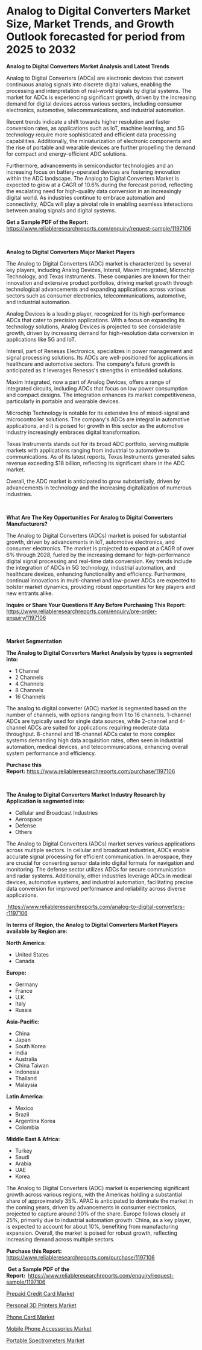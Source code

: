 <p><h1>Analog to Digital Converters Market Size, Market Trends, and Growth Outlook forecasted for period from 2025 to 2032</h1></p><p><strong>Analog to Digital Converters Market Analysis and Latest Trends</strong></p>
<p><p>Analog to Digital Converters (ADCs) are electronic devices that convert continuous analog signals into discrete digital values, enabling the processing and interpretation of real-world signals by digital systems. The market for ADCs is experiencing significant growth, driven by the increasing demand for digital devices across various sectors, including consumer electronics, automotive, telecommunications, and industrial automation.</p><p>Recent trends indicate a shift towards higher resolution and faster conversion rates, as applications such as IoT, machine learning, and 5G technology require more sophisticated and efficient data processing capabilities. Additionally, the miniaturization of electronic components and the rise of portable and wearable devices are further propelling the demand for compact and energy-efficient ADC solutions.</p><p>Furthermore, advancements in semiconductor technologies and an increasing focus on battery-operated devices are fostering innovation within the ADC landscape. The Analog to Digital Converters Market is expected to grow at a CAGR of 10.6% during the forecast period, reflecting the escalating need for high-quality data conversion in an increasingly digital world. As industries continue to embrace automation and connectivity, ADCs will play a pivotal role in enabling seamless interactions between analog signals and digital systems.</p></p>
<p><strong>Get a Sample PDF of the Report:&nbsp;</strong> <a href="https://www.reliableresearchreports.com/enquiry/request-sample/1197106?utm_campaign=8&utm_medium=2&utm_source=Github&utm_content=ia&utm_term=06042025&utm_id=analog-to-digital-converters">https://www.reliableresearchreports.com/enquiry/request-sample/1197106</a></p>
<p>&nbsp;</p>
<p><strong>Analog to Digital Converters Major Market Players</strong></p>
<p><p>The Analog to Digital Converters (ADC) market is characterized by several key players, including Analog Devices, Intersil, Maxim Integrated, Microchip Technology, and Texas Instruments. These companies are known for their innovation and extensive product portfolios, driving market growth through technological advancements and expanding applications across various sectors such as consumer electronics, telecommunications, automotive, and industrial automation.</p><p>Analog Devices is a leading player, recognized for its high-performance ADCs that cater to precision applications. With a focus on expanding its technology solutions, Analog Devices is projected to see considerable growth, driven by increasing demand for high-resolution data conversion in applications like 5G and IoT.</p><p>Intersil, part of Renesas Electronics, specializes in power management and signal processing solutions. Its ADCs are well-positioned for applications in healthcare and automotive sectors. The company's future growth is anticipated as it leverages Renesas's strengths in embedded solutions.</p><p>Maxim Integrated, now a part of Analog Devices, offers a range of integrated circuits, including ADCs that focus on low power consumption and compact designs. The integration enhances its market competitiveness, particularly in portable and wearable devices.</p><p>Microchip Technology is notable for its extensive line of mixed-signal and microcontroller solutions. The company's ADCs are integral in automotive applications, and it is poised for growth in this sector as the automotive industry increasingly embraces digital transformation.</p><p>Texas Instruments stands out for its broad ADC portfolio, serving multiple markets with applications ranging from industrial to automotive to communications. As of its latest reports, Texas Instruments generated sales revenue exceeding $18 billion, reflecting its significant share in the ADC market.</p><p>Overall, the ADC market is anticipated to grow substantially, driven by advancements in technology and the increasing digitalization of numerous industries.</p></p>
<p>&nbsp;</p>
<p><strong>What Are The Key Opportunities For Analog to Digital Converters Manufacturers?</strong></p>
<p><p>The Analog to Digital Converters (ADCs) market is poised for substantial growth, driven by advancements in IoT, automotive electronics, and consumer electronics. The market is projected to expand at a CAGR of over 6% through 2028, fueled by the increasing demand for high-performance digital signal processing and real-time data conversion. Key trends include the integration of ADCs in 5G technology, industrial automation, and healthcare devices, enhancing functionality and efficiency. Furthermore, continual innovations in multi-channel and low-power ADCs are expected to bolster market dynamics, providing robust opportunities for key players and new entrants alike.</p></p>
<p><strong>Inquire or Share Your Questions If Any Before Purchasing This Report:</strong> <a href="https://www.reliableresearchreports.com/enquiry/pre-order-enquiry/1197106?utm_campaign=8&utm_medium=2&utm_source=Github&utm_content=ia&utm_term=06042025&utm_id=analog-to-digital-converters">https://www.reliableresearchreports.com/enquiry/pre-order-enquiry/1197106</a></p>
<p>&nbsp;</p>
<p><strong>Market Segmentation</strong></p>
<p><strong>The Analog to Digital Converters Market Analysis by types is segmented into:</strong></p>
<p><ul><li>1 Channel</li><li>2 Channels</li><li>4 Channels</li><li>8 Channels</li><li>16 Channels</li></ul></p>
<p><p>The analog to digital converter (ADC) market is segmented based on the number of channels, with options ranging from 1 to 16 channels. 1-channel ADCs are typically used for single data sources, while 2-channel and 4-channel ADCs are suited for applications requiring moderate data throughput. 8-channel and 16-channel ADCs cater to more complex systems demanding high data acquisition rates, often seen in industrial automation, medical devices, and telecommunications, enhancing overall system performance and efficiency.</p></p>
<p><strong>Purchase this Report:&nbsp;</strong><a href="https://www.reliableresearchreports.com/purchase/1197106?utm_campaign=8&utm_medium=2&utm_source=Github&utm_content=ia&utm_term=06042025&utm_id=analog-to-digital-converters">https://www.reliableresearchreports.com/purchase/1197106</a></p>
<p>&nbsp;</p>
<p><strong>The Analog to Digital Converters Market Industry Research by Application is segmented into:</strong></p>
<p><ul><li>Cellular and Broadcast Industries</li><li>Aerospace</li><li>Defense</li><li>Others</li></ul></p>
<p><p>The Analog to Digital Converters (ADCs) market serves various applications across multiple sectors. In cellular and broadcast industries, ADCs enable accurate signal processing for efficient communication. In aerospace, they are crucial for converting sensor data into digital formats for navigation and monitoring. The defense sector utilizes ADCs for secure communication and radar systems. Additionally, other industries leverage ADCs in medical devices, automotive systems, and industrial automation, facilitating precise data conversion for improved performance and reliability across diverse applications.</p></p>
<p><a href="https://www.reliableresearchreports.com/analog-to-digital-converters-r1197106?utm_campaign=8&utm_medium=2&utm_source=Github&utm_content=ia&utm_term=06042025&utm_id=analog-to-digital-converters">&nbsp;https://www.reliableresearchreports.com/analog-to-digital-converters-r1197106</a></p>
<p><strong>In terms of Region, the Analog to Digital Converters Market Players available by Region are:</strong></p>
<p>
    <p> <strong> North America: </strong>
        <ul>
            <li>United States</li>
            <li>Canada</li>
        </ul>
        </p> 
    <p> <strong> Europe: </strong>
        <ul>
            <li>Germany</li>
            <li>France</li>
            <li>U.K.</li>
            <li>Italy</li>
            <li>Russia</li>
        </ul>
        </p> 
    <p> <strong> Asia-Pacific: </strong>
        <ul>
            <li>China</li>
            <li>Japan</li>
            <li>South Korea</li>
            <li>India</li>
            <li>Australia</li>
            <li>China Taiwan</li>
            <li>Indonesia</li>
            <li>Thailand</li>
            <li>Malaysia</li>
        </ul>
        </p> 
    <p> <strong> Latin America: </strong>
        <ul>
            <li>Mexico</li>
            <li>Brazil</li>
            <li>Argentina Korea</li>
            <li>Colombia</li>
        </ul>
        </p> 
    <p> <strong> Middle East & Africa: </strong>
        <ul>
            <li>Turkey</li>
            <li>Saudi</li>
            <li>Arabia</li>
            <li>UAE</li>
            <li>Korea</li>
        </ul>
    </p>
    </p>
<p><p>The Analog to Digital Converters (ADC) market is experiencing significant growth across various regions, with the Americas holding a substantial share of approximately 35%. APAC is anticipated to dominate the market in the coming years, driven by advancements in consumer electronics, projected to capture around 30% of the share. Europe follows closely at 25%, primarily due to industrial automation growth. China, as a key player, is expected to account for about 10%, benefiting from manufacturing expansion. Overall, the market is poised for robust growth, reflecting increasing demand across multiple sectors.</p></p>
<p><strong>Purchase this Report: </strong><a href="https://www.reliableresearchreports.com/purchase/1197106?utm_campaign=8&utm_medium=2&utm_source=Github&utm_content=ia&utm_term=06042025&utm_id=analog-to-digital-converters">https://www.reliableresearchreports.com/purchase/1197106</a></p>
<p>&nbsp;<strong>Get a Sample PDF of the Report:&nbsp;&nbsp;</strong><a href="https://www.reliableresearchreports.com/enquiry/request-sample/1197106?utm_campaign=8&utm_medium=2&utm_source=Github&utm_content=ia&utm_term=06042025&utm_id=analog-to-digital-converters">https://www.reliableresearchreports.com/enquiry/request-sample/1197106</a></p>
<p><strong></strong></p>
<p><p><a href="https://github.com/kitkaeberz5z/Market-Research-Report-List-1/blob/main/prepaid-credit-card-market.md?utm_campaign=8&utm_medium=2&utm_source=Github&utm_content=ia&utm_term=06042025&utm_id=analog-to-digital-converters">Prepaid Credit Card Market</a></p><p><a href="https://github.com/shpirttangim48/Market-Research-Report-List-1/blob/main/personal-3d-printers-market.md?utm_campaign=8&utm_medium=2&utm_source=Github&utm_content=ia&utm_term=06042025&utm_id=analog-to-digital-converters">Personal 3D Printers Market</a></p><p><a href="https://github.com/gakpasulgun/Market-Research-Report-List-1/blob/main/phone-card-market.md?utm_campaign=8&utm_medium=2&utm_source=Github&utm_content=ia&utm_term=06042025&utm_id=analog-to-digital-converters">Phone Card Market</a></p><p><a href="https://github.com/lugnabirue/Market-Research-Report-List-1/blob/main/mobile-phone-accessories-market.md?utm_campaign=8&utm_medium=2&utm_source=Github&utm_content=ia&utm_term=06042025&utm_id=analog-to-digital-converters">Mobile Phone Accessories Market</a></p><p><a href="https://github.com/snelldimkeod/Market-Research-Report-List-1/blob/main/portable-spectrometers-market.md?utm_campaign=8&utm_medium=2&utm_source=Github&utm_content=ia&utm_term=06042025&utm_id=analog-to-digital-converters">Portable Spectrometers Market</a></p></p>